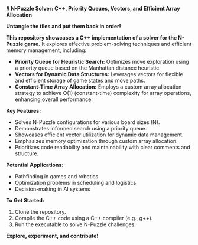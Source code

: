  **# N-Puzzle Solver: C++, Priority Queues, Vectors, and Efficient Array Allocation**

**Untangle the tiles and put them back in order!** 

**This repository showcases a C++ implementation of a solver for the N-Puzzle game.** It explores effective problem-solving techniques and efficient memory management, including:

* **Priority Queue for Heuristic Search:** Optimizes move exploration using a priority queue based on the Manhattan distance heuristic.
* **Vectors for Dynamic Data Structures:** Leverages vectors for flexible and efficient storage of game states and move paths.
* **Constant-Time Array Allocation:** Employs a custom array allocation strategy to achieve O(1) (constant-time) complexity for array operations, enhancing overall performance.

**Key Features:**

- Solves N-Puzzle configurations for various board sizes (N).
- Demonstrates informed search using a priority queue.
- Showcases efficient vector utilization for dynamic data management.
- Emphasizes memory optimization through custom array allocation.
- Prioritizes code readability and maintainability with clear comments and structure.

**Potential Applications:**

- Pathfinding in games and robotics
- Optimization problems in scheduling and logistics
- Decision-making in AI systems

**To Get Started:**

1. Clone the repository.
2. Compile the C++ code using a C++ compiler (e.g., g++).
3. Run the executable to solve N-Puzzle challenges.

**Explore, experiment, and contribute!** 
